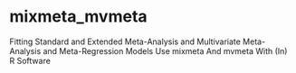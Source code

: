 # mixmeta_mvmeta
Fitting Standard and Extended Meta-Analysis and Multivariate Meta-Analysis and Meta-Regression Models Use mixmeta And mvmeta With (In) R Software
